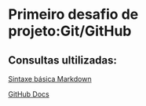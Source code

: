 # Primeiro desafio de projeto:Git/GitHub
## Consultas ultilizadas: 
[Sintaxe básica Markdown](https://www.markdownguide.org/basic-syntax/)

[GitHub Docs](https://docs.github.com/pt/get-started/quickstart/hello-world)
